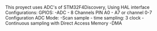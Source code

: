 This proyect uses ADC's of STM32F4Discovery,
Using HAL interface
Configurations:
GPIOS:
	-ADC - 8 Channels  PIN A0 - A7 or channel 0-7
Configuration ADC Mode:
	-Scan sample - time sampling: 3 clock
	-Continuous sampling  with Direct Access Memory -DMA		
